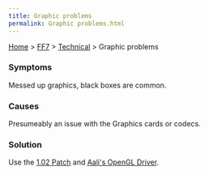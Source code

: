 ```yaml
---
title: Graphic problems
permalink: Graphic problems.html
---
```


[Home](../../Main%20Page.md) > [FF7](../../FF7.md) > [Technical](../Technical.md) > Graphic problems

### Symptoms

Messed up graphics, black boxes are common.

### Causes

Presumeably an issue with the Graphics cards or codecs.

### Solution

Use the [1.02 Patch][] and [Aali's OpenGL Driver][].

  [1.02 Patch]: http://aaronserv.dyndns.org/hosting/ffsf/downloads/ff7_1.02.zip
  [Aali's OpenGL Driver]: http://forums.qhimm.com/index.php?topic=8306.0

